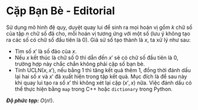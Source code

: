 # Cặp Bạn Bè - Editorial

Sử dụng mô hình đệ quy, duyệt quay lui để sinh ra mọi hoán vị gồm $k$ chữ số của tập $n$ chữ số đã cho, mỗi hoán vị tương ứng với một số (lưu ý không tạo ra các số có chữ số đầu tiên là $0$). Giả sử số tạo thành là $x,$ ta xử lý như sau:

- Tìm số $x'$ là số đảo của $x$. 
- Nếu $x$ kết thúc là chữ số $0$ thì dẫn đến $x'$ sẽ có chữ số đầu tiên là $0,$ trường hợp này chắc chắn không phải cặp số bạn bè.
- Tính $\text{UCLN}(x, x'),$ nếu bằng $1$ thì tăng kết quả thêm $1,$ đồng thời đánh dấu lại hai số $x$ và $x'$ đã xuất hiện trong tập kết quả. Mục đích là để sau này khi quay lui tạo ra số $x'$ thì không xét lại cặp $(x', x)$ nữa. Việc đánh dấu có thể thực hiện bằng `map` trong C++ hoặc `dictionary` trong Python.

***Độ phức tạp:*** $O(n!)$.
